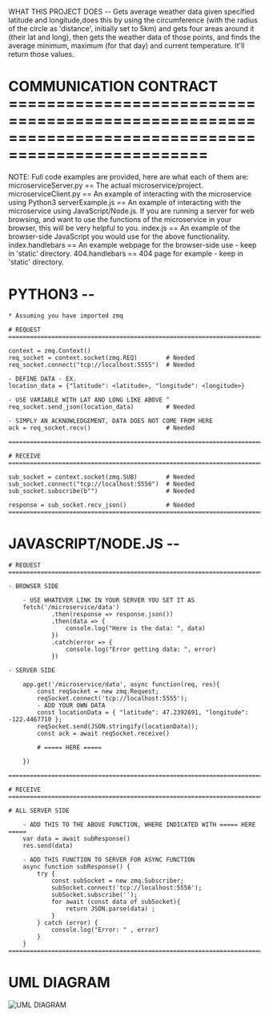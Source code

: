 WHAT THIS PROJECT DOES -- 
Gets average weather data given specified latitude and longitude,does this by using the circumference 
(with the radius of the circle as 'distance', initially set to 5km) and gets four areas around it 
(their lat and long), then gets the weather data of those points, and finds the average minimum, maximum
(for that day) and current temperature. It'll return those values.


# COMMUNICATION CONTRACT ===================================================================================================

NOTE: Full code examples are provided, here are what each of them are:
microserviceServer.py   ==  The actual microservice/project. 
microserviceClient.py   ==  An example of interacting with the microservice using Python3
serverExample.js        ==  An example of interacting with the microservice using JavaScript/Node.js.
                            If you are running a server for web browsing, and want to use the functions
                            of the microservice in your browser, this will be very helpful to you.
index.js                == An example of the browser-side JavaScript you would use for the above functionality.
index.handlebars        == An example webpage for the browser-side use - keep in 'static' directory.
404.handlebars          == 404 page for example - keep in 'static' directory.




# PYTHON3 --

    * Assuming you have imported zmq 

    # REQUEST ===================================================================================================

    context = zmq.Context()
    req_socket = context.socket(zmq.REQ)        # Needed
    req_socket.connect("tcp://localhost:5555")  # Needed

    - DEFINE DATA - EX.
    location_data = {"latitude": <latitude>, "longitude": <longitude>}

    - USE VARIABLE WITH LAT AND LONG LIKE ABOVE ^
    req_socket.send_json(location_data)         # Needed

    - SIMPLY AN ACKNOWLEDGEMENT, DATA DOES NOT COME FROM HERE
    ack = req_socket.recv()                     # Needed

    ============================================================================================================

    # RECEIVE ==================================================================================================

    sub_socket = context.socket(zmq.SUB)        # Needed
    sub_socket.connect("tcp://localhost:5556")  # Needed
    sub_socket.subscribe(b"")                   # Needed

    response = sub_socket.recv_json()           # Needed
    ============================================================================================================



# JAVASCRIPT/NODE.JS --
    # REQUEST ==================================================================================================

    - BROWSER SIDE

        - USE WHATEVER LINK IN YOUR SERVER YOU SET IT AS
        fetch('/microservice/data')
                .then(response => response.json())
                .then(data => {
                    console.log("Here is the data: ", data)
                })
                .catch(error => {
                    console.log("Error getting data: ", error)
                })

    - SERVER SIDE

        app.get('/microservice/data', async function(req, res){    
            const reqSocket = new zmq.Request;
            reqSocket.connect('tcp://localhost:5555');
            - ADD YOUR OWN DATA
            const locationData = { "latitude": 47.2392691, "longitude": -122.4467710 };
            reqSocket.send(JSON.stringify(locationData));
            const ack = await reqSocket.receive()

            # ===== HERE =====

        })

    ============================================================================================================

    # RECEIVE ==================================================================================================

    # ALL SERVER SIDE 

        - ADD THIS TO THE ABOVE FUNCTION, WHERE INDICATED WITH ===== HERE =====
        var data = await subResponse()
        res.send(data)

        - ADD THIS FUNCTION TO SERVER FOR ASYNC FUNCTION
        async function subResponse() {
            try {  
                const subSocket = new zmq.Subscriber;
                subSocket.connect('tcp://localhost:5556');
                subSocket.subscribe('');
                for await (const data of subSocket){
                    return JSON.parse(data) ;
                }
            } catch (error) {
                console.log("Error: " , error)
            }
        }
    ============================================================================================================


# UML DIAGRAM
![UML DIAGRAM](https://file%2B.vscode-resource.vscode-cdn.net/Users/judahjackson/CS361/microservice/UML2.drawio.png?version%3D1708992399918)
